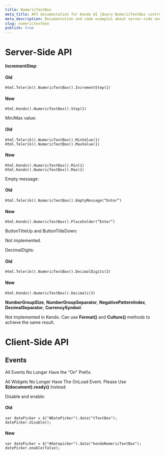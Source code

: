 ```yaml
---
title: NumericTextBox
meta_title: API documentation for Kendo UI jQuery NumericTextBox control with ASP.NET MVC
meta_description: Documentation and code examples about server-side and client-side API for Kendo UI NumericTextBox component.
slug: numerictextbox
publish: true
---
```


# Server-Side API

**IncrementStep**:

#### Old

    Html.Telerik().NumericTextBox().IncrementStep(1)

#### New
    
    Html.Kendo().NumericTextBox().Step(1)

Min/Max value:

#### Old

    Html.Telerik().NumericTextBox().MinValue(1)
    Html.Telerik().NumericTextBox().MaxValue(1)

#### New

    Html.Kendo().NumericTextBox().Min(1)
    Html.Kendo().NumericTextBox().Max(1)

Empty message:

#### Old

    Html.Telerik().NumericTextBox().EmptyMessage(“Enter”)

#### New

    Html.Kendo().NumericTextBox().Placeholder(“Enter”)

ButtonTitleUp and ButtonTitleDown:

Not implemented.

DecimalDigits:

#### Old
    
    Html.Telerik().NumericTextBox().DecimalDigits(3)

#### New

    Html.Kendo().NumericTextBox().Decimals(3)
    
**NumberGroupSize**, **NumberGroupSeparator**, **NegativePatternIndex**, **DecimalSeparator**, **CurrencySymbol**:

Not implemented in Kendo. Can use **Format()** and **Culture()** methods to achieve the same result.

# Client-Side API

## Events

All Events No Longer Have the “On” Prefix.

All Widgets No Longer Have The OnLoad Event. Please Use **$(document).ready()** Instead.

Disable and enable:

#### Old

    var datePicker = $("#DatePicker").data("tTextBox");
    datePicker.disable();

#### New
    
    var datePicker = $("#datepicker").data("kendoNumericTextBox");
    datePicker.enable(false); 
